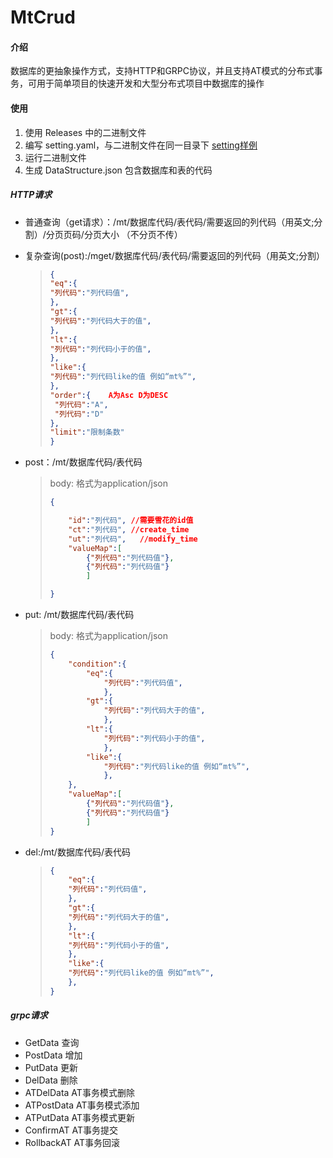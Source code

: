 # MtCrud

#### 介绍
数据库的更抽象操作方式，支持HTTP和GRPC协议，并且支持AT模式的分布式事务，可用于简单项目的快速开发和大型分布式项目中数据库的操作

#### 使用

1. 使用 Releases 中的二进制文件
2. 编写 setting.yaml，与二进制文件在同一目录下 
   [setting样例](https://github.com/mgtoxd/mtcrud/blob/master/setting.yaml)
3. 运行二进制文件
4. 生成 DataStructure.json 包含数据库和表的代码

##### HTTP请求

* 普通查询（get请求）：/mt/数据库代码/表代码/需要返回的列代码（用英文;分割）/分页页码/分页大小  （不分页不传）

* 复杂查询(post):/mget/数据库代码/表代码/需要返回的列代码（用英文;分割）

  > ```json
  > {
  > "eq":{
  > "列代码":"列代码值",
  > },
  > "gt":{
  > "列代码":"列代码大于的值",
  > },
  > "lt":{
  > "列代码":"列代码小于的值",
  > },
  > "like":{
  > "列代码":"列代码like的值 例如“mt%”",
  > },
  > "order":{    A为Asc D为DESC
  >  "列代码":"A",
  >  "列代码":"D"
  > },
  > "limit":"限制条数"
  > }
  > ```



* post：/mt/数据库代码/表代码

  > body: 格式为application/json
  >
  > ```json
  > {
  > 
  >     "id":"列代码", //需要雪花的id值
  >     "ct":"列代码",	//create_time
  >     "ut":"列代码",   //modify_time
  >     "valueMap":[
  >         {"列代码":"列代码值"},
  >         {"列代码":"列代码值"}
  >         ]
  > 
  > }
  > ```
* put: /mt/数据库代码/表代码

  > body: 格式为application/json
  >
  > ```json
  > {
  >     "condition":{	
  >         "eq":{
  > 			"列代码":"列代码值",
  > 			},
  > 		"gt":{
  > 			"列代码":"列代码大于的值",
  > 			},
  > 		"lt":{
  > 			"列代码":"列代码小于的值",
  > 			},
  > 		"like":{
  > 			"列代码":"列代码like的值 例如“mt%”",
  > 			},
  >     },
  >     "valueMap":[
  >         {"列代码":"列代码值"},
  >         {"列代码":"列代码值"}
  >         ]
  > }
  > ```
* del:/mt/数据库代码/表代码

  > ```json
  > {
  >     "eq":{
  > 	"列代码":"列代码值",
  > 	},
  > 	"gt":{
  > 	"列代码":"列代码大于的值",
  > 	},
  > 	"lt":{
  > 	"列代码":"列代码小于的值",
  > 	},
  > 	"like":{
  > 	"列代码":"列代码like的值 例如“mt%”",
  > 	},
  > }
  > ```
##### grpc请求

[grpc文件]:https://github.com/mgtoxd/mtcrud/blob/master/src/main/proto/mtcrud.proto

* GetData 查询
* PostData 增加
* PutData 更新
* DelData 删除
* ATDelData AT事务模式删除
* ATPostData AT事务模式添加
* ATPutData AT事务模式更新
* ConfirmAT AT事务提交
* RollbackAT AT事务回滚
